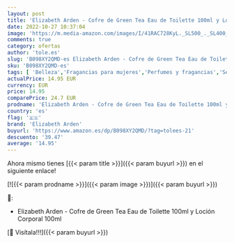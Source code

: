 ```yaml
---
layout: post
title: 'Elizabeth Arden - Cofre de Green Tea Eau de Toilette 100ml y Loción Corporal 100ml'
date: 2022-10-27 10:37:04
image: 'https://m.media-amazon.com/images/I/41RAC728KyL._SL500_._SL400_.jpg'
comments: true
category: ofertas
author: 'tole.es'
slug: 'B098XY2QMD-es Elizabeth Arden - Cofre de Green Tea Eau de Toilette 100ml...'
sku: 'B098XY2QMD-es'
tags: [ 'Belleza','Fragancias para mujeres','Perfumes y fragancias','Sets de fragancias para mujeres','de','eau','elizabeth arden','toilette','🇪🇸', ]
actualPrice: 14.95 EUR
currency: EUR
price: 14.95
comparePrice: 24.7 EUR
prodname: 'Elizabeth Arden - Cofre de Green Tea Eau de Toilette 100ml y Loción Corporal 100ml'
country: 'es'
flag: '🇪🇸'
brand: 'Elizabeth Arden'
buyurl: 'https://www.amazon.es/dp/B098XY2QMD/?tag=tolees-21'
descuento: '39.47'
average: '14.95'
---
```


Ahora mismo tienes [{{< param title >}}]({{< param buyurl >}}) en el siguiente enlace!

[![{{< param prodname >}}]({{< param image >}})]({{< param buyurl >}})

🔎:

- Elizabeth Arden - Cofre de Green Tea Eau de Toilette 100ml y Loción Corporal 100ml

[🛒 Visítala!!!]({{< param buyurl >}})
